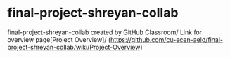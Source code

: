 # final-project-shreyan-collab
final-project-shreyan-collab created by GitHub Classroom/
Link for overview page[Project Overview]/
(https://github.com/cu-ecen-aeld/final-project-shreyan-collab/wiki/Project-Overview)


